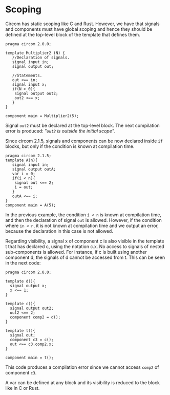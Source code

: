 # Scoping

Circom has static scoping like C and Rust. However, we have that signals and components must have global scoping and hence they should be defined at the top-level block of the template that defines them. 

```text
pragma circom 2.0.0;

template Multiplier2 (N) {
   //Declaration of signals.
   signal input in;
   signal output out;
   
   //Statements.
   out <== in;
   signal input x;
   if(N > 0){
   	signal output out2;
   	out2 <== x;
   }
}

component main = Multiplier2(5);
```

Signal `out2` must be declared at the top-level block. The next compilation error is produced: _"`out2` is outside the initial scope"_.

Since circom 2.1.5, signals and components can be now declared inside `if` blocks, but only if the condition is known at compilation time.
```text
pragma circom 2.1.5;
template A(n){
   signal input in;
   signal output outA;
   var i = 0;
   if(i < n){
    signal out <== 2;
    i = out;
   } 
   outA <== i;
}
component main = A(5);
```

In the previous example, the condition `i < n` is known at compilation time, and then the declaration of signal `out` is allowed. However, if the condition where `in < n`, it is not known at compilation time and we output an error, because the declaration in this case is not allowed. 



Regarding visibility, a signal x of component c is also visible in the template t that has declared c, using the notation c.x. No access to signals of nested sub-components is allowed. For instance, if c is built using another component d, the signals of d cannot be accessed from t.  This can be seen in the next code:

```text
pragma circom 2.0.0;

template d(){
  signal output x;
  x <== 1;
}

template c(){
  signal output out2;
  out2 <== 2;
  component comp2 = d();
}

template t(){
  signal out;
  component c3 = c();
  out <== c3.comp2.x;
}

component main = t();
```

This code produces a compilation error since we cannot access `comp2` of component `c3`.  

A var can be defined at any block and its visibility is reduced to the block like in C or Rust.

